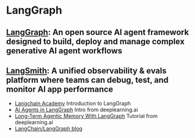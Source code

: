 # **LangGraph**

## [LangGraph](https://www.langchain.com/langgraph): An open source AI agent framework designed to build, deploy and manage complex generative AI agent workflows

## [LangSmith](https://www.langchain.com/langsmith): A unified observability & evals platform where teams can debug, test, and monitor AI app performance
- [Langchain Academy](https://academy.langchain.com/courses/intro-to-langgraph) Introduction to LangGraph
- [AI Agents in LangGraph](https://learn.deeplearning.ai/courses/ai-agents-in-langgraph/) Intro from deeplearning.ai
- [Long-Term Agentic Memory With LangGraph](https://learn.deeplearning.ai/courses/long-term-agentic-memory-with-langgraph/) Tutorial from deeplearning.ai
- [LangChain/LangGraph blog](https://blog.langchain.com/)
